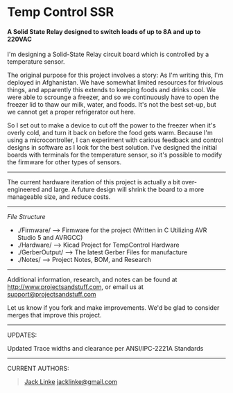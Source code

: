 # Temp Control SSR #
#### A Solid State Relay designed to switch loads of up to 8A and up to 220VAC ####

I'm designing a Solid-State Relay circuit board which is controlled by a temperature sensor.

The original purpose for this project involves a story: As I'm writing this, I'm deployed in Afghanistan. We have somewhat limited resources for frivolous things, and apparently this extends to keeping foods and drinks cool. We were able to scrounge a freezer, and so we continuously have to open the freezer lid to thaw our milk, water, and foods. It's not the best set-up, but we cannot get a proper refrigerator out here.

So I set out to make a device to cut off the power to the freezer when it's overly cold, and turn it back on before the food gets warm. Because I'm using a microcontroller, I can experiment with carious feedback and control designs in software as I look for the best solution. I've designed the initial boards with terminals for the temperature sensor, so it's possible to modify the firmware for other types of sensors.

---

The current hardware iteration of this project is actually a bit over-engineered and large. A future design will shrink the board to a more manageable size, and reduce costs.

---

*File Structure*

* ./Firmware/ --> Firmware for the project (Written in C Utilizing AVR Studio 5 and AVRGCC)
* ./Hardware/ --> Kicad Project for TempControl Hardware
* ./GerberOutput/ --> The latest Gerber Files for manufacture
* ./Notes/ --> Project Notes, BOM, and Research

---

Additional information, research, and notes can be found at http://www.projectsandstuff.com, or email us at support@projectsandstuff.com

Let us know if you fork and make improvements. We'd be glad to consider merges that improve this project.

---

UPDATES:

Updated Trace widths and clearance per ANSI/IPC-2221A Standards

---

CURRENT AUTHORS:

> [Jack Linke](http://www.jacklinke.com)
jacklinke@gmail.com